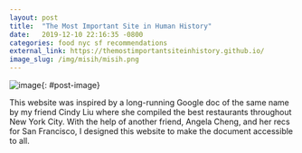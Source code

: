 ```yaml
---
layout: post
title:  "The Most Important Site in Human History"
date:   2019-12-10 22:16:35 -0800
categories: food nyc sf recommendations
external_link: https://themostimportantsiteinhistory.github.io/
image_slug: /img/misih/misih.png
---
```


![image]({{site.url}}/img/misih/misih.png){: #post-image}

This website was inspired by a long-running Google doc of the same name by my friend Cindy Liu where she compiled the best restaurants throughout New York City. With the help of another friend, Angela Cheng, and her recs for San Francisco, I designed this website to make the document accessible to all. 

